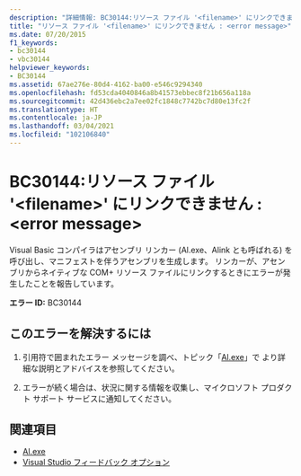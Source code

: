 ```yaml
---
description: "詳細情報: BC30144:リソース ファイル '<filename>' にリンクできません : <error message>"
title: "リソース ファイル '<filename>' にリンクできません : <error message>"
ms.date: 07/20/2015
f1_keywords:
- bc30144
- vbc30144
helpviewer_keywords:
- BC30144
ms.assetid: 67ae276e-80d4-4162-ba00-e546c9294340
ms.openlocfilehash: fd53cda4040846a8b41573ebbec8f21b656a118a
ms.sourcegitcommit: 42d436ebc2a7ee02fc1848c7742bc7d80e13fc2f
ms.translationtype: HT
ms.contentlocale: ja-JP
ms.lasthandoff: 03/04/2021
ms.locfileid: "102106840"
---
```

# <a name="bc30144-unable-to-link-to-resource-file-filename-error-message"></a>BC30144:リソース ファイル '\<filename>' にリンクできません : \<error message>

Visual Basic コンパイラはアセンブリ リンカー (Al.exe、Alink とも呼ばれる) を呼び出し、マニフェストを伴うアセンブリを生成します。 リンカーが、アセンブリからネイティブな COM+ リソース ファイルにリンクするときにエラーが発生したことを報告しています。

 **エラー ID:** BC30144

## <a name="to-correct-this-error"></a>このエラーを解決するには

1. 引用符で囲まれたエラー メッセージを調べ、トピック「[Al.exe](../../../framework/tools/al-exe-assembly-linker.md)」で より詳細な説明とアドバイスを参照してください。

2. エラーが続く場合は、状況に関する情報を収集し、マイクロソフト プロダクト サポート サービスに通知してください。

## <a name="see-also"></a>関連項目

- [Al.exe](../../../framework/tools/al-exe-assembly-linker.md)
- [Visual Studio フィードバック オプション](/visualstudio/ide/feedback-options)
